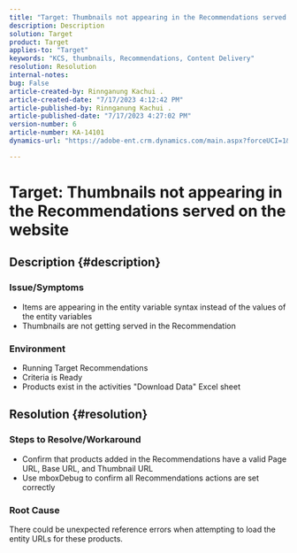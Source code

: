 ```yaml
---
title: "Target: Thumbnails not appearing in the Recommendations served on the website"
description: Description
solution: Target
product: Target
applies-to: "Target"
keywords: "KCS, thumbnails, Recommendations, Content Delivery"
resolution: Resolution
internal-notes: 
bug: False
article-created-by: Rinnganung Kachui .
article-created-date: "7/17/2023 4:12:42 PM"
article-published-by: Rinnganung Kachui .
article-published-date: "7/17/2023 4:27:02 PM"
version-number: 6
article-number: KA-14101
dynamics-url: "https://adobe-ent.crm.dynamics.com/main.aspx?forceUCI=1&pagetype=entityrecord&etn=knowledgearticle&id=80efc5c0-bc24-ee11-9cbe-6045bd006268"

---
```

# Target: Thumbnails not appearing in the Recommendations served on the website

## Description {#description}




### Issue/Symptoms



- Items are appearing in the entity variable syntax instead of the values of the entity variables
- Thumbnails are not getting served in the Recommendation




### Environment



- Running Target Recommendations
- Criteria is Ready
- Products exist in the activities "Download Data" Excel sheet



## Resolution {#resolution}




### Steps to Resolve/Workaround



- Confirm that products added in the Recommendations have a valid Page URL, Base URL, and Thumbnail URL
- Use mboxDebug to confirm all Recommendations actions are set correctly




### Root Cause



There could be unexpected reference errors when attempting to load the entity URLs for these products.
